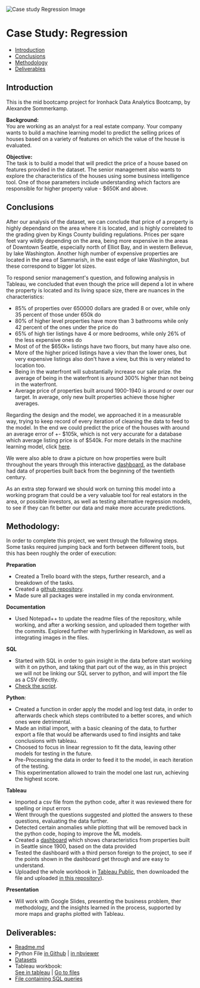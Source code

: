 ![Case study Regression Image](https://education-team-2020.s3-eu-west-1.amazonaws.com/data-analytics/project+banners/real-state-project.jpg)

# Case Study: Regression

* [Introduction](#Introduction)  
* [Conclusions](#Conclusions)  
* [Methodology](#Methodology)  
* [Deliverables](#Deliverables)  


## Introduction
This is the mid bootcamp project for Ironhack Data Analytics Bootcamp,
by Alexandre Sommerkamp. 

**Background:**  
You are working as an analyst for a real estate company. Your company wants to build a machine learning model to predict the selling prices of houses based on a variety of features on which the value of the house is evaluated.

**Objective:**  
The task is to build a model that will predict the price of a house based on features provided in the dataset. The senior management also wants to explore the characteristics of the houses using some business intelligence tool. One of those parameters include understanding which factors are responsible for higher property value - \$650K and above.

## Conclusions
After our analysis of the dataset, we can conclude that price of a property is highly dependand on the area where it is located, and is highly correlated to the grading given by Kings County building regulations. Prices per sqare feet vary wildly depending on the area, being more expensive in the areas of Downtown Seattle, especially north of Elliot Bay, and in western Bellevue, by lake Washington. Another high number of expensive properties are located in the area of Sammarish, in the east edge of lake Washington, but these correspond to bigger lot sizes. 

To respond senior management's question, and following analysis in Tableau, we concluded that even though the price will depend a lot in where the property is located and its living space size, there are nuances in the characteristics:
* 85% of properties over 650000 dollars are graded 8 or over, while only 35 percent of those under 650k do
* 80% of higher level properties have more than 3 bathrooms while only 42 percent of the ones under the price do
* 65% of high tier listings have 4 or more bedrooms, while only 26% of the less expensive ones do
* Most of of the $650k+ listings have two floors, but many have also one.
* More of the higher priced listings have a viev than the lower ones, but very expensive listings also don't have a view, but this is very related to location too.
* Being in the waterfront will substantially increase our sale prize. the average of being in the waterfront is around 300% higher than not being in the waterfront.
* Average price of properties built around 1900-1940 is around or over our target. In average, only new built properties achieve those higher averages.

Regarding the design and the model, we approached it in a measurable way, trying to keep record of every iteration of cleaning the data to feed to the model. In the end we could predict the price of the houses with around an average error of +- $105k, which is not very accurate for a database which average listing price is of $540k. For more details in the machine learning model, click [here](https://github.com/Alex-Skp/Case-Study-Regression/tree/main/python).

We were also able to draw a picture on how properties were built throughout the years through this interactive [dashboard](https://public.tableau.com/profile/alex2690#!/vizhome/SeattlePropertySaleDataWorkbook/HowarepropertiesbuiltinSeattle), as the database had data of properties built back from the beginning of the twentieth century. 

As an extra step forward we should work on turning this model into a working program that could be a very valuable tool for real estators in the area, or possible investors, as well as testing alternative regression models, to see if they can fit better our data and make more accurate predictions.  

## Methodology:

In order to complete this project, we went through the following steps. Some tasks required jumping back and forth between different tools, but this has been roughly the order of execution:

**Preparation**
* Created a Trello board with the steps, further research, and a breakdown of the tasks.
* Created a [github repository](https://github.com/Alex-Skp/Case-Study-Regression).
* Made sure all packages were installed in my conda environment.

**Documentation**  
* Used Notepad++ to update the readme files of the repository, while working, and after a working session, and uploaded them together with the commits. Explored further with hyperlinking in Markdown, as well as integrating images in the files. 

**SQL**
* Started with SQL in order to gain insight in the data before start working with it on python, and taking that part out of the way, as in this project we will not be linking our SQL server to python, and will import the file as a CSV directly.  
* [Check the script](https://github.com/Alex-Skp/Case-Study-Regression/blob/main/sql/sql-exercises.sql).

**Python**:
* Created a function in order apply the model and log test data, in order to afterwards check which steps contributed to a better scores, and which ones were detrimental.
* Made an initial import, with a basic cleaning of the data, to further export a file that would be afterwards used to find insights and take conclusions with tableau.
* Choosed to focus in linear regression to fit the data, leaving other models for testing in the future.
* Pre-Processing the data in order to feed it to the model, in each iteration of the testing. 
* This experimentation allowed to train the model one last run, achieving the highest score.

**Tableau**
* Imported a csv file from the python code, after it was reviewed there for spelling or input errors
* Went through the questions suggested and plotted the answers to these questions, evaluating the data further.
* Detected certain anomalies while plotting that will be removed back in the python code, hoping to improve the ML models. 
* Created a [dashboard](https://public.tableau.com/profile/alex2690#!/vizhome/SeattlePropertySaleDataWorkbook/HowarepropertiesbuiltinSeattle) which shows characteristics from properties built in Seattle since 1900, based on the data provided
* Tested the dashboard with a third person foreign to the project, to see if the points shown in the dashboard get through and are easy to understand. 
* Uploaded the whole workbook in [Tableau Public](https://public.tableau.com/profile/alex2690#!/vizhome/SeattlePropertySaleDataWorkbook/HowarepropertiesbuiltinSeattle), then downloaded the file and uploaded [in this repository](https://github.com/Alex-Skp/Case-Study-Regression/tree/main/tableau)). 

**Presentation**  
* Will work with Google Slides, presenting the business problem, ther methodology, and the insights learned in the process, supported by more maps and graphs plotted with Tableau.




## Deliverables:   

*  [Readme.md](https://github.com/Alex-Skp/Case-Study-Regression/blob/main/README.md)
*  Python File [in Github](https://github.com/Alex-Skp/Case-Study-Regression/blob/main/python/data-wrangling-and-linear-regression.ipynb) | [in nbviewer](https://nbviewer.jupyter.org/github/Alex-Skp/Case-Study-Regression/blob/main/python/data-wrangling-and-linear-regression.ipynb)
* [Datasets](https://github.com/Alex-Skp/Case-Study-Regression/tree/main/data)
*  Tableau workbook:  
	[See in tableau](https://public.tableau.com/profile/alex2690#!/vizhome/SeattlePropertySaleDataWorkbook/HowarepropertiesbuiltinSeattle) | [Go to files](https://github.com/Alex-Skp/Case-Study-Regression/tree/main/tableau)
* [File containing SQL queries](https://github.com/Alex-Skp/Case-Study-Regression/tree/main/sql)
